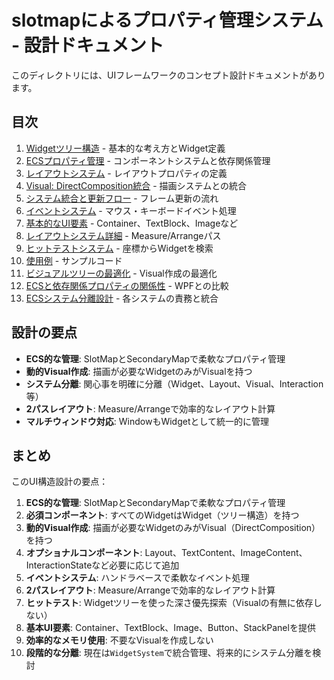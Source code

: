 # slotmapによるプロパティ管理システム - 設計ドキュメント

このディレクトリには、UIフレームワークのコンセプト設計ドキュメントがあります。

## 目次

1. [Widgetツリー構造](01-widget-tree.md) - 基本的な考え方とWidget定義
2. [ECSプロパティ管理](02-ecs-components.md) - コンポーネントシステムと依存関係管理
3. [レイアウトシステム](03-layout-system.md) - レイアウトプロパティの定義
4. [Visual: DirectComposition統合](04-visual-directcomp.md) - 描画システムとの統合
5. [システム統合と更新フロー](05-update-flow.md) - フレーム更新の流れ
6. [イベントシステム](06-event-system.md) - マウス・キーボードイベント処理
7. [基本的なUI要素](07-ui-elements.md) - Container、TextBlock、Imageなど
8. [レイアウトシステム詳細](08-layout-details.md) - Measure/Arrangeパス
9. [ヒットテストシステム](09-hit-test.md) - 座標からWidgetを検索
10. [使用例](10-usage-examples.md) - サンプルコード
11. [ビジュアルツリーの最適化](11-visual-optimization.md) - Visual作成の最適化
12. [ECSと依存関係プロパティの関係性](12-dependency-properties.md) - WPFとの比較
13. [ECSシステム分離設計](13-system-separation.md) - 各システムの責務と統合

## 設計の要点

- **ECS的な管理**: SlotMapとSecondaryMapで柔軟なプロパティ管理
- **動的Visual作成**: 描画が必要なWidgetのみがVisualを持つ
- **システム分離**: 関心事を明確に分離（Widget、Layout、Visual、Interaction等）
- **2パスレイアウト**: Measure/Arrangeで効率的なレイアウト計算
- **マルチウィンドウ対応**: WindowもWidgetとして統一的に管理

## まとめ

このUI構造設計の要点：

1. **ECS的な管理**: SlotMapとSecondaryMapで柔軟なプロパティ管理
2. **必須コンポーネント**: すべてのWidgetはWidget（ツリー構造）を持つ
3. **動的Visual作成**: 描画が必要なWidgetのみがVisual（DirectComposition）を持つ
4. **オプショナルコンポーネント**: Layout、TextContent、ImageContent、InteractionStateなど必要に応じて追加
5. **イベントシステム**: ハンドラベースで柔軟なイベント処理
6. **2パスレイアウト**: Measure/Arrangeで効率的なレイアウト計算
7. **ヒットテスト**: Widgetツリーを使った深さ優先探索（Visualの有無に依存しない）
8. **基本UI要素**: Container、TextBlock、Image、Button、StackPanelを提供
9. **効率的なメモリ使用**: 不要なVisualを作成しない
10. **段階的な分離**: 現在は`WidgetSystem`で統合管理、将来的にシステム分離を検討
